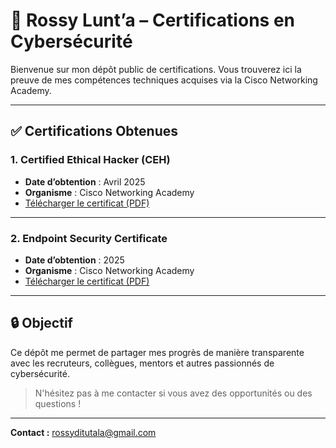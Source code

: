 # 🏅 Rossy Lunt’a – Certifications en Cybersécurité

Bienvenue sur mon dépôt public de certifications. Vous trouverez ici la preuve de mes compétences techniques acquises via la Cisco Networking Academy.

---

## ✅ Certifications Obtenues

### 1. Certified Ethical Hacker (CEH)
- **Date d’obtention** : Avril 2025  
- **Organisme** : Cisco Networking Academy  
- [Télécharger le certificat (PDF)](https://github.com/Rossy-dit/certifications/blob/main/CEH_Certificate.pdf)

---

### 2. Endpoint Security Certificate
- **Date d’obtention** : 2025  
- **Organisme** : Cisco Networking Academy  
- [Télécharger le certificat (PDF)](https://github.com/Rossy-dit/certifications/blob/main/Endpoint_Security.pdf)

---

## 🔒 Objectif
Ce dépôt me permet de partager mes progrès de manière transparente avec les recruteurs, collègues, mentors et autres passionnés de cybersécurité.

> N'hésitez pas à me contacter si vous avez des opportunités ou des questions !

---

**Contact :** rossyditutala@gmail.com  